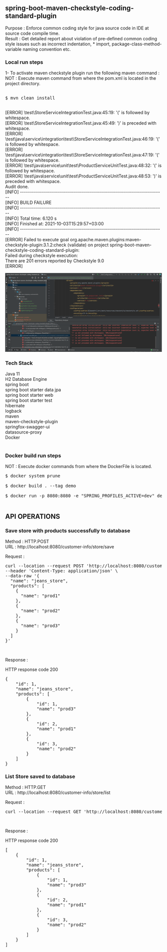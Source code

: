 ## spring-boot-maven-checkstyle-coding-standard-plugin

Purpose : Enforce common coding style for java source code in IDE at source code compile time. <br/>
Result : Get detailed report about violation of pre-defined common coding style issues such as incorrect indentation, * import, package-class-method-variable naming convention etc. <br/>

### Local run steps <br/>
1- To activate maven checkstyle plugin run the following maven command : <br/>
NOT : Execute maven command from where the pom.xml is located in the project directory. <br/>
<pre> 
$ mvn clean install <br/>
</pre>

[ERROR] \test\StoreServiceIntegrationTest.java:45:19: '(' is followed by whitespace. <br/>
[ERROR] \test\StoreServiceIntegrationTest.java:45:49: ')' is preceded with whitespace. <br/>
[ERROR] \test\java\service\integration\test\StoreServiceIntegrationTest.java:46:19: '(' is followed by whitespace. <br/>
[ERROR] \test\java\service\integration\test\StoreServiceIntegrationTest.java:47:19: '(' is followed by whitespace. <br/>
[ERROR] \test\java\service\unit\test\ProductServiceUnitTest.java:48:32: '(' is followed by whitespace. <br/>
[ERROR] \test\java\service\unit\test\ProductServiceUnitTest.java:48:53: ')' is preceded with whitespace. <br/>
Audit done. <br/>
[INFO] ------------------------------------------------------------------------ <br/>
[INFO] BUILD FAILURE <br/>
[INFO] ------------------------------------------------------------------------ <br/>
[INFO] Total time:  6.120 s <br/>
[INFO] Finished at: 2021-10-03T15:29:57+03:00 <br/>
[INFO] ------------------------------------------------------------------------ <br/>
[ERROR] Failed to execute goal org.apache.maven.plugins:maven-checkstyle-plugin:3.1.2:check (validate) on project spring-boot-maven-checkstyle-coding-standard-plugin: <br/>
Failed during checkstyle execution: <br/>
There are 201 errors reported by Checkstyle 9.0 <br/>
[ERROR] <br/>

![Maven CheckStyle Plugin](docs/maven_checkstyle_plugin.png) <br/>

### Tech Stack
Java 11 <br/>
H2 Database Engine <br/>
spring boot <br/>
spring boot starter data jpa <br/>
spring boot starter web <br/>
spring boot starter test <br/>
hibernate <br/>
logback <br/>
maven <br/>
maven-checkstyle-plugin <br/>
springfox-swagger-ui <br/>
datasource-proxy <br/>
Docker <br/>
<br/>

### Docker build run steps
NOT : Execute docker commands from where the DockerFile is located. <br/>
<pre>
$ docker system prune <br/>
$ docker build . --tag demo  <br/>
$ docker run -p 8080:8080 -e "SPRING_PROFILES_ACTIVE=dev" demo:latest <br/>
</pre>

## API OPERATIONS
### Save store with products successfully to database

Method : HTTP.POST <br/>
URL : http://localhost:8080/customer-info/store/save <br/>

Request : 
<pre>
curl --location --request POST 'http://localhost:8080/customer-info/store/save' \
--header 'Content-Type: application/json' \
--data-raw '{
  "name": "jeans_store",
  "products": [
    {
      "name": "prod1"
    },
    {
      "name": "prod2"
    },
    {
      "name": "prod3"
    }
  ]
}'
</pre><br/>

Response : 

HTTP response code 200 <br/>
<pre>
{
    "id": 1,
    "name": "jeans_store",
    "products": [
        {
            "id": 1,
            "name": "prod3"
        },
        {
            "id": 2,
            "name": "prod1"
        },
        {
            "id": 3,
            "name": "prod2"
        }
    ]
}
</pre>


### List Store saved to database

Method : HTTP.GET <br/>
URL : http://localhost:8080/customer-info/store/list <br/>

Request : 
<pre>
curl --location --request GET 'http://localhost:8080/customer-info/store/list'
</pre><br/>

Response : 

HTTP response code 200 <br/>
<pre>
[
    {
        "id": 1,
        "name": "jeans_store",
        "products": [
            {
                "id": 1,
                "name": "prod3"
            },
            {
                "id": 2,
                "name": "prod1"
            },
            {
                "id": 3,
                "name": "prod2"
            }
        ]
    }
]
</pre><br/>
